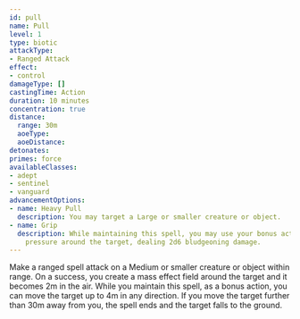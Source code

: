 ```yaml
---
id: pull
name: Pull
level: 1
type: biotic
attackType:
- Ranged Attack
effect:
- control
damageType: []
castingTime: Action
duration: 10 minutes
concentration: true
distance:
  range: 30m
  aoeType: 
  aoeDistance: 
detonates: 
primes: force
availableClasses:
- adept
- sentinel
- vanguard
advancementOptions:
- name: Heavy Pull
  description: You may target a Large or smaller creature or object.
- name: Grip
  description: While maintaining this spell, you may use your bonus action to increase
    pressure around the target, dealing 2d6 bludgeoning damage.
---
```

Make a ranged spell attack on a Medium or smaller creature or object within range. On a success, you create a mass
effect field around the target and it becomes <condition id="lifted"/> 2m in the air. While you maintain this spell, as a bonus action,
you can move the target up to 4m in any direction. If you move the target further than 30m away from you, the spell ends
and the target falls to the ground.
